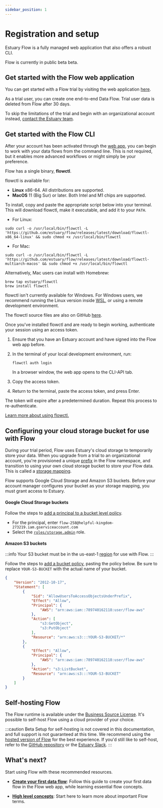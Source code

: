 ```yaml
---
sidebar_position: 1
---
```


# Registration and setup

Estuary Flow is a fully managed web application that also offers a robust CLI.

Flow is currently in public beta beta.

## Get started with the Flow web application

You can get started with a Flow trial by visiting the web application [here](https://go.estuary.dev/dashboard).

As a trial user, you can create one end-to-end Data Flow.
Trial user data is deleted from Flow after 30 days.

To skip the limitations of the trial and begin with an organizational account instead, [contact the Estuary team](mailto:support@estuary.dev).

## Get started with the Flow CLI

After your account has been activated through the [web app](#get-started-with-the-flow-web-application), you can begin to work with your data flows from the command line.
This is not required, but it enables more advanced workflows or might simply be your preference.

Flow has a single binary, **flowctl**.

flowctl is available for:

* **Linux** x86-64. All distributions are supported.
* **MacOS** 11 (Big Sur) or later. Both Intel and M1 chips are supported.

To install, copy and paste the appropriate script below into your terminal. This will download flowctl, make it executable, and add it to your `PATH`.

   * For Linux:
   ```console
   sudo curl -o /usr/local/bin/flowctl -L 'https://github.com/estuary/flow/releases/latest/download/flowctl-x86_64-linux' && sudo chmod +x /usr/local/bin/flowctl
   ```

   * For Mac:
   ```console
   sudo curl -o /usr/local/bin/flowctl -L 'https://github.com/estuary/flow/releases/latest/download/flowctl-multiarch-macos' && sudo chmod +x /usr/local/bin/flowctl
   ```

   Alternatively, Mac users can install with Homebrew:
   ```console
   brew tap estuary/flowctl
   brew install flowctl
   ```

flowctl isn't currently available for Windows.
For Windows users, we recommend running the Linux version inside [WSL](https://learn.microsoft.com/en-us/windows/wsl/),
or using a remote development environment.

The flowctl source files are also on GitHub [here](https://go.estuary.dev/flowctl).

Once you've installed flowctl and are ready to begin working, authenticate your session using an access token.

1. Ensure that you have an Estuary account and have signed into the Flow web app before.

2. In the terminal of your local development environment, run:
   ``` console
   flowctl auth login
   ```
   In a browser window, the web app opens to the CLI-API tab.

3. Copy the access token.

4. Return to the terminal, paste the access token, and press Enter.

The token will expire after a predetermined duration. Repeat this process to re-authenticate.


[Learn more about using flowctl.](../concepts/flowctl.md)

## Configuring your cloud storage bucket for use with Flow

During your trial period, Flow uses Estuary's cloud storage to temporarily store your data.
When you upgrade from a trial to an organizational account, you're provisioned a unique [prefix](../concepts/catalogs.md#namespace) in the Flow namespace,
and transition to using your own cloud storage bucket to store your Flow data. This is called a [storage mapping](../concepts/storage-mappings/index.md).

Flow supports Google Cloud Storage and Amazon S3 buckets.
Before your account manager configures your bucket as your storage mapping, you must grant access to Estuary.

#### Google Cloud Storage buckets

Follow the steps to [add a principal to a bucket level policy](https://cloud.google.com/storage/docs/access-control/using-iam-permissions#bucket-add).

* For the principal, enter `flow-258@helpful-kingdom-273219.iam.gserviceaccount.com`
* Select the [`roles/storage.admin`](https://cloud.google.com/storage/docs/access-control/iam-roles) role.

#### Amazon S3 buckets

:::info
Your S3 bucket must be in the us-east-1 [region](https://docs.aws.amazon.com/AmazonS3/latest/userguide/UsingBucket.html) for use with Flow.
:::

Follow the steps to [add a bucket policy](https://docs.aws.amazon.com/AmazonS3/latest/userguide/add-bucket-policy.html), pasting the policy below.
Be sure to replace `YOUR-S3-BUCKET` with the actual name of your bucket.

```json
{
    "Version": "2012-10-17",
    "Statement": [
        {
            "Sid": "AllowUsersToAccessObjectsUnderPrefix",
            "Effect": "Allow",
            "Principal": {
                "AWS": "arn:aws:iam::789740162118:user/flow-aws"
            },
            "Action": [
                "s3:GetObject",
                "s3:PutObject"
            ],
            "Resource": "arn:aws:s3:::YOUR-S3-BUCKET/*"
        },
        {
            "Effect": "Allow",
            "Principal": {
                "AWS": "arn:aws:iam::789740162118:user/flow-aws"
            },
            "Action": "s3:ListBucket",
            "Resource": "arn:aws:s3:::YOUR-S3-BUCKET"
        }
    ]
}
```

## Self-hosting Flow

The Flow runtime is available under the [Business Source License](https://github.com/estuary/flow/blob/master/LICENSE-BSL). It's possible to self-host Flow using a cloud provider of your choice.

:::caution Beta
Setup for self-hosting is not covered in this documentation, and full support is not guaranteed at this time.
We recommend using the [hosted version of Flow](#get-started-with-the-flow-web-application) for the best experience.
If you'd still like to self-host, refer to the [GitHub repository](https://github.com/estuary/flow) or the [Estuary Slack](https://join.slack.com/t/estuary-dev/shared_invite/zt-86nal6yr-VPbv~YfZE9Q~6Zl~gmZdFQ).
:::

## What's next?

Start using Flow with these recommended resources.

* **[Create your first data flow](../guides/create-dataflow.md)**:
Follow this guide to create your first data flow in the Flow web app, while learning essential flow concepts.

* **[High level concepts](../concepts/README.md)**: Start here to learn more about important Flow terms.